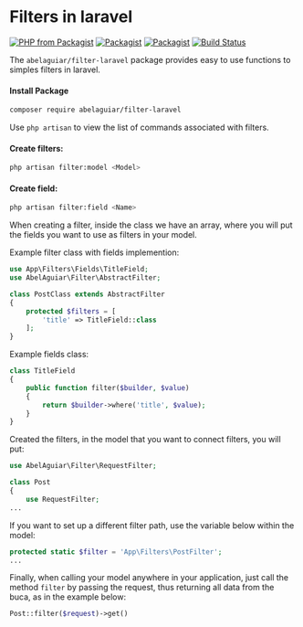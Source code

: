 # Filters in laravel


[![PHP from Packagist](https://img.shields.io/packagist/php-v/abelaguiar/filter-laravel.svg)](https://packagist.org/packages/abelaguiar/filter-laravel) [![Packagist](https://img.shields.io/packagist/l/abelaguiar/filter-laravel.svg)](https://packagist.org/packages/abelaguiar/filter-laravel) [![Packagist](https://img.shields.io/packagist/vpre/abelaguiar/filter-laravel.svg)](https://packagist.org/packages/abelaguiar/filter-laravel) [![Build Status](https://travis-ci.org/abelaguiar/filter-laravel.svg?branch=master)](https://travis-ci.org/abelaguiar/filter-laravel)

The `abelaguiar/filter-laravel` package provides easy to use functions to simples filters in laravel.

#### Install Package
```bash
composer require abelaguiar/filter-laravel
```

Use `php artisan` to view the list of commands associated with filters.

#### Create filters:

```bash
php artisan filter:model <Model>
```

#### Create field:

```bash
php artisan filter:field <Name>
```

When creating a filter, inside the class we have an array, where you will put the fields you want to use as filters in your model.

Example filter class with fields implemention:

```php
use App\Filters\Fields\TitleField;
use AbelAguiar\Filter\AbstractFilter;

class PostClass extends AbstractFilter
{
    protected $filters = [
        'title' => TitleField::class
    ];
}
```

Example fields class:

```php
class TitleField
{
    public function filter($builder, $value)
    {
        return $builder->where('title', $value);
    }
}
```

Created the filters, in the model that you want to connect filters, you will put:

```php
use AbelAguiar\Filter\RequestFilter;

class Post
{
    use RequestFilter;
...
```

If you want to set up a different filter path, use the variable below within the model:

```php
protected static $filter = 'App\Filters\PostFilter';
...
```

Finally, when calling your model anywhere in your application, just call the method `filter` by passing the request, thus returning all data from the buca, as in the example below:

```php
Post::filter($request)->get()
```